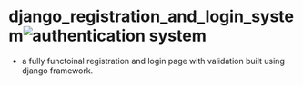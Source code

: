 # django_registration_and_login_system![authentication system](https://user-images.githubusercontent.com/108765836/186638193-a3dc2f34-02ca-4571-964f-ef42c892e9e7.gif)
- a fully functoinal registration and login page with validation built  using django framework.
